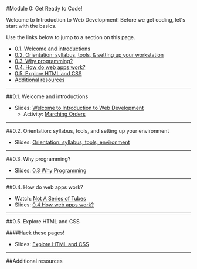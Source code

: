 #Module 0: Get Ready to Code!

Welcome to Introduction to Web Development! Before we get coding, let's start with the basics.

Use the links below to jump to a section on this page.

- [0.1. Welcome and introductions](#01-welcome)
- [0.2. Orientation: syllabus, tools, & setting up your workstation](#02-orientation)
- [0.3. Why programming?](#03-whyprogramming)
- [0.4. How do web apps work?](#04-webapps)
- [0.5. Explore HTML and CSS](#05-explore)
- [Additional resources](#resources)

<hr height="10px">

##<a id="01-welcome">0.1. Welcome and introductions</a>

- Slides: [Welcome to Introduction to Web Development](https://docs.google.com/presentation/d/1cpWMNOSxkAbZn6uDHEjgzqoMMqEFQVhVScTznWvZ4BI/edit?usp=sharing)
  - Activity: [Marching Orders](https://docs.google.com/presentation/d/1cpWMNOSxkAbZn6uDHEjgzqoMMqEFQVhVScTznWvZ4BI/edit#slide=id.g695938eb7_00)

<hr height="10px">

##<a id="02-orientation">0.2. Orientation: syllabus, tools, and setting up your environment</a>

- Slides: [Orientation: syllabus, tools, environment](https://docs.google.com/presentation/d/1WVnJt0ur9kBi7l6xPQRnpu67CL7PTsil6z8dOcXfnlg/edit?usp=sharing)

<hr height="10px">
##<a id="03-whyprogramming">0.3. Why programming?</a>

- Slides: [0.3 Why Programming](https://docs.google.com/presentation/d/1HjnXxxPWFiiBMXAUj2nvxpaW4DcyhM8BnDcEFwDdoUA/edit?usp=sharing)

<hr height="10px">

##<a id="04-webapps">0.4. How do web apps work?</a>

- Watch: [Not A Series of Tubes](http://www.dontfeartheinternet.com/the-basics/not-tubes)
- Slides: [0.4 How web apps work?](https://docs.google.com/presentation/d/1nD2URn3pOJA05asZugnfq5-m8HRDjt4dl5hjl0Bzln8/edit?usp=sharing) 

<hr height="10px">

##<a id="05-explore">0.5. Explore HTML and CSS</a>

####Hack these pages!

- Slides: [Explore HTML and CSS](https://docs.google.com/presentation/d/1Jc7RZvG2aPEeTN0MBjtbqbyiBXNwHUUB5sIVFsGlpzU/edit?usp=sharing)


<hr height="10px">

##<a id="resources">Additional resources </a>
